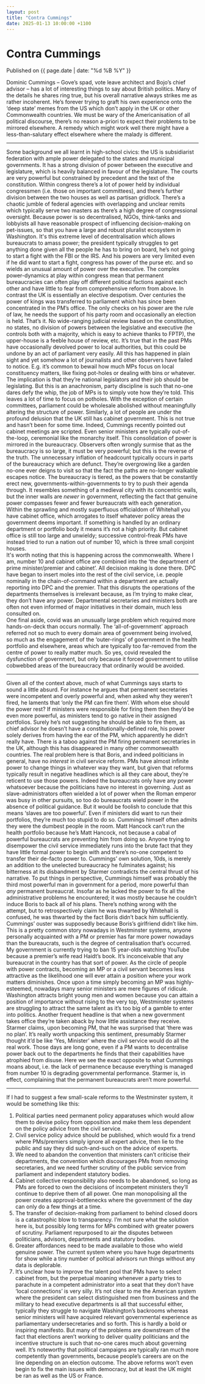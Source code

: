 ```yaml
---
layout: post
title: "Contra Cummings"
date: 2025-01-13 10:00:00 +1100
---
```


# Contra Cummings

<span class="publish-date"> Published on  {{ page.date | date: "%d %B %Y" }}


Dominic Cummings – Gove’s spad, vote leave architect and Bojo’s chief advisor – has a lot of interesting things to say about British politics. Many of the details he shares ring true, but his overall narrative always strikes me as rather incoherent. He’s forever trying to graft his own experience onto the ‘deep state’ memes from the US which don’t apply in the UK or other Commonwealth countries. We must be wary of the Americanisation of all political discourse, there’s no reason a-priori to expect their problems to be mirrored elsewhere. A remedy which might work well there might have a less-than-salutary effect elsewhere where the malady is different.

***

Some background we all learnt in high-school civics: the US is subsidiarist federation with ample power delegated to the states and municipal governments. It has a strong division of power between the executive and legislature, which is heavily balanced in favour of the legislature. The courts are very powerful but constrained by precedent and the text of the constitution. Within congress there’s a lot of power held by individual congressmen (i.e. those on important committees), and there’s further division between the two houses as well as partisan gridlock. There’s a chaotic jumble of federal agencies with overlapping and unclear remits which typically serve two masters as there’s a high degree of congressional oversight. Because power is so decentralised, NGOs, think-tanks and lobbyists all have reasonable prospect of influencing decision-making on pet-issues, so that you have a large and robust pluralist ecosystem in Washington. 
It's this extreme level of decentralisation which allows bureaucrats to amass power; the president typically struggles to get anything done given all the people he has to bring on board, he’s not going to start a fight with the FBI or the IRS. And his powers are very limited even if he did want to start a fight, congress has power of the purse etc. and so wields an unusual amount of power over the executive. The complex power-dynamics at play within congress mean that permanent bureaucracies can often play off different political factions against each other and have little to fear from comprehensive reform from above. 
In contrast the UK is essentially an elective despotism. Over centuries the power of kings was transferred to parliament which has since been concentrated in the PM’s office. The only checks on his power are the rule of law, he needs the support of his party room and occasionally an election is held. That’s it. No wide-ranging judicial review based on the constitution, no states, no division of powers between the legislative and executive (he controls both with a majority, which is easy to achieve thanks to FPTP), the upper-house is a feeble house of review, etc. It’s true that in the past PMs have occasionally devolved power to local authorities, but this could be undone by an act of parliament very easily.
All this has happened in plain sight and yet somehow a lot of journalists and other observers have failed to notice. E.g. it’s common to bewail how much MPs focus on local constituency matters, like fixing pot-holes or dealing with bins or whatever.  The implication is that they’re national legislators and their job should be legislating. But this is an anachronism, party discipline is such that no-one dares defy the whip, the job of MPs is to simply vote how they’re told. This leaves a lot of time to focus on potholes. With the exception of certain committees, parliament could be wholesale abolished without meaningfully altering the structure of power.
Similarly, a lot of people are under the profound delusion that the UK still has cabinet government. This is not true and hasn’t been for some time. Indeed, Cummings recently pointed out cabinet meetings are scripted. Even senior ministers are typically out-of-the-loop, ceremonial like the monarchy itself. 
This consolidation of power is mirrored in the bureaucracy. Observers often wrongly surmise that as the bureaucracy is so large, it must be very powerful; but this is the reverse of the truth. The unnecessary inflation of headcount typically occurs in parts of the bureaucracy which are defunct. They’re overgrowing like a garden no-one ever deigns to visit so that the fact the paths are no-longer walkable escapes notice. 
The bureaucracy is tiered, as the powers that be constantly erect new, governments-within-governments to try to push their agenda through. It resembles something of a medieval city with its concentric walls, but the inner walls are *newer* in government, reflecting the fact that genuine power compasses fewer and fewer bureaucrats with each generation. Within the sprawling and mostly superfluous officialdom of Whitehall you have cabinet office, which arrogates to itself whatever policy areas the government deems important. If something is handled by an ordinary department or portfolio body it means it’s not a high priority. But cabinet office is still too large and unwieldy; successive control-freak PMs have instead tried to run a nation out of number 10, which is three small conjoint houses.  
It's worth noting that this is happening across the commonwealth. Where I am, number 10 and cabinet office are combined into the ‘the department of prime minister/premier and cabinet’. All decision making is done there. DPC have began to insert moles into the rest of the civil service, i.e. people nominally in the chain-of-command within a department are actually reporting into DPC and the premier. That this disrupts the operations of the departments themselves is irrelevant because, as I’m trying to make clear, they don’t have any power. Departmental secretaries and ministers both are often not even informed of major initiatives in their domain, much less consulted on.  
One final aside, covid was an unusually large problem which required more hands-on-deck than occurs normally. The ‘all-of-government’ approach referred not so much to every domain area of government being involved, so much as the engagement of the ‘outer-rings’ of government in the health portfolio and elsewhere, areas which are typically too far-removed from the centre of power to really matter much. So yes, covid revealed the dysfunction of government, but only because it forced government to utilise cobwebbed areas of the bureaucracy that ordinarily would be avoided.

***

Given all of the context above, much of what Cummings says starts to sound a little absurd. For instance he argues that permanent secretaries were incompetent and overly powerful and, when asked why they weren’t fired, he laments that ‘only the PM can fire them’. With whom else should the power rest? If ministers were responsible for firing them then they’d be even more powerful, as ministers tend to go native in their assigned portfolios. Surely he’s not suggesting he should be able to fire them, as chief advisor he doesn’t have a constitutionally-defined role, his power solely derives from having the ear of the PM, which apparently he didn’t really have. There is a taboo against the PM firing permanent secretaries in the UK, although this has disappeared in many other commonwealth countries.
The real problem here is that Boris, and indeed politicians in general, have no *interest* in civil service reform. PMs have almost infinite power to change things in whatever way they want, but given that reforms typically result in negative headlines which is all they care about, they’re reticent to use those powers. Indeed the bureaucrats only have any power whatsoever because the politicians have no interest in governing. Just as slave-administrators often wielded a lot of power when the Roman emperor was busy in other pursuits, so too do bureaucrats wield power in the absence of political guidance. But it would be foolish to conclude that this means ‘slaves are too powerful’.
Even if ministers did want to run their portfolios, they’re much too stupid to do so. Cummings himself often admits they were the dumbest people in the room. Matt Hancock can’t run the health portfolio because he’s Matt Hancock, not because a cabal of powerful bureaucrats are preventing him from doing so. Anyone trying to disempower the civil service immediately runs into the brute fact that they have little formal power to begin with and there’s no-one competent to transfer their de-facto power to. Cummings’ own solution, 10ds, is merely an addition to the unelected bureaucracy he fulminates against; his bitterness at its disbandment by Starmer contradicts the central thrust of his narrative.
To put things in perspective, Cummings himself was probably the third most powerful man in government for a period, more powerful than *any* permanent bureaucrat. Insofar as he lacked the power to fix all the administrative problems he encountered; it was mostly because he couldn’t induce Boris to back all of his plans. There’s nothing wrong with the attempt, but to retrospectively claim he was thwarted by Whitehall is confused, he was thwarted by the fact Boris didn’t back him sufficiently.
Cummings’ ouster was supposedly because Boris’s girlfriend didn’t like him. This is a pretty common story nowadays in Westminster systems, anyone personally acquainted with a PM or premier has far more power nowadays than the bureaucrats, such is the degree of centralisation that’s occurred. My government is currently trying to ban 15 year-olds watching YouTube because a premier’s wife read Haidt’s book. It’s inconceivable that any bureaucrat in the country has that sort of power. 
As the circle of people with power contracts, becoming an MP or a civil servant becomes less attractive as the likelihood one will ever attain a position where your work matters diminishes. Once upon a time simply becoming an MP was highly-esteemed, nowadays many senior ministers are mere figures of ridicule. Washington attracts bright young men and women because you can attain a position of importance without rising to the very top, Westminster systems are struggling to attract the same talent as it’s too big of a gamble to enter into politics. 
Another frequent headline is that when a new government takes office they’re taken aback by how little assistance they receive. Starmer claims, upon becoming PM, that he was surprised that ‘there was no plan’. It’s really worth unpacking this sentiment, presumably Starmer thought it’d be like ‘Yes,  Minister’ where the civil service would do all the real work. Those days are long gone, even if a PM wants to decentralise power back out to the departments he finds that their capabilities have atrophied from disuse. Here we see the exact opposite to what Cummings moans about, i.e. the lack of permanence because everything is managed from number 10 is degrading governmental performance. Starmer is, in effect, complaining that the permanent bureaucrats aren’t more powerful.

***

If I had to suggest a few small-scale reforms to the Westminster system, it would be something like this:
1.	Political parties need permanent policy apparatuses which would allow them to devise policy from opposition and make them less dependent on the policy advice from the civil service.
2.	Civil service policy advice should be published, which would fix a trend where PMs/premiers simply ignore all expert advice, then lie to the public and say they did such-and-such on the advice of experts.
3.	We need to abandon the convention that ministers can’t criticise their departments, the convention which discourages PMs from removing secretaries, and we need further scrutiny of the public service from parliament and independent statutory bodies.
4.	Cabinet collective responsibility also needs to be abandoned, so long as PMs are forced to own the decisions of incompetent ministers they’ll continue to deprive them of all power. One man monopolising all the power creates approval-bottlenecks where the government of the day can only do a few things at a time.
5.	The transfer of decision-making from parliament to behind closed doors is a catastrophic blow to transparency. I’m not sure what the solution here is, but possibly long terms for MPs combined with greater powers of scrutiny. Parliament repurposed to air the disputes between politicians, advisors, departments and statutory bodies. 
6.	Greater affordances need to be made available to those who wield genuine power. The current system where you have huge departments for show while a tiny number of poltical advisors run things without any data is deplorable. 
7.	It’s unclear how to improve the talent pool that PMs have to select cabinet from, but the perpetual moaning whenever a party tries to parachute in a competent administrator into a seat that they don’t have ‘local connections’ is very silly. It’s not clear to me the American system where the president can select distinguished men from business and the military to head executive departments is all that successful either, typically they struggle to navigate Washington’s backrooms whereas senior ministers will have acquired relevant governmental experience as parliamentary undersecretaries and so forth. 
This is hardly a bold or inspiring manifesto. But many of the problems are downstream of the fact that elections aren’t working to deliver quality politicians and the incentive structure is such that no-one cares much about governing well. It’s noteworthy that political campaigns are typically ran much more competently than governments, because people’s careers are on the line depending on an election outcome. The above reforms won’t even begin to fix the main issues with democracy, but at least the UK might be ran as well as the US or France. 





  

  



